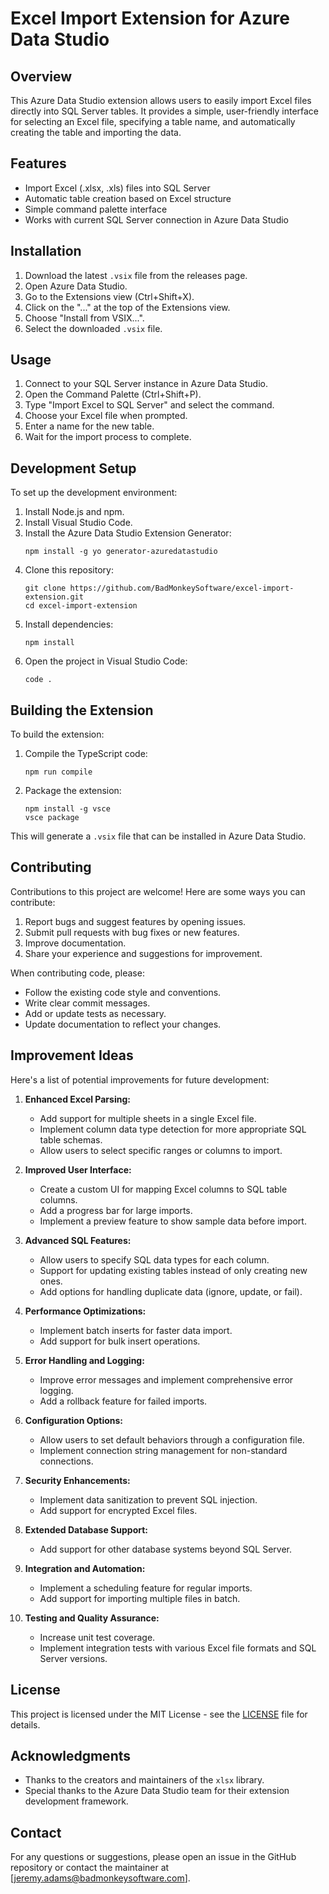 # Excel Import Extension for Azure Data Studio

## Overview

This Azure Data Studio extension allows users to easily import Excel files directly into SQL Server tables. It provides a simple, user-friendly interface for selecting an Excel file, specifying a table name, and automatically creating the table and importing the data.

## Features

- Import Excel (.xlsx, .xls) files into SQL Server
- Automatic table creation based on Excel structure
- Simple command palette interface
- Works with current SQL Server connection in Azure Data Studio

## Installation

1. Download the latest `.vsix` file from the releases page.
2. Open Azure Data Studio.
3. Go to the Extensions view (Ctrl+Shift+X).
4. Click on the "..." at the top of the Extensions view.
5. Choose "Install from VSIX...".
6. Select the downloaded `.vsix` file.

## Usage

1. Connect to your SQL Server instance in Azure Data Studio.
2. Open the Command Palette (Ctrl+Shift+P).
3. Type "Import Excel to SQL Server" and select the command.
4. Choose your Excel file when prompted.
5. Enter a name for the new table.
6. Wait for the import process to complete.

## Development Setup

To set up the development environment:

1. Install Node.js and npm.
2. Install Visual Studio Code.
3. Install the Azure Data Studio Extension Generator:
   ```
   npm install -g yo generator-azuredatastudio
   ```
4. Clone this repository:
   ```
   git clone https://github.com/BadMonkeySoftware/excel-import-extension.git
   cd excel-import-extension
   ```
5. Install dependencies:
   ```
   npm install
   ```
6. Open the project in Visual Studio Code:
   ```
   code .
   ```

## Building the Extension

To build the extension:

1. Compile the TypeScript code:
   ```
   npm run compile
   ```
2. Package the extension:
   ```
   npm install -g vsce
   vsce package
   ```

This will generate a `.vsix` file that can be installed in Azure Data Studio.

## Contributing

Contributions to this project are welcome! Here are some ways you can contribute:

1. Report bugs and suggest features by opening issues.
2. Submit pull requests with bug fixes or new features.
3. Improve documentation.
4. Share your experience and suggestions for improvement.

When contributing code, please:

- Follow the existing code style and conventions.
- Write clear commit messages.
- Add or update tests as necessary.
- Update documentation to reflect your changes.

## Improvement Ideas

Here's a list of potential improvements for future development:

1. **Enhanced Excel Parsing:**
   - Add support for multiple sheets in a single Excel file.
   - Implement column data type detection for more appropriate SQL table schemas.
   - Allow users to select specific ranges or columns to import.

2. **Improved User Interface:**
   - Create a custom UI for mapping Excel columns to SQL table columns.
   - Add a progress bar for large imports.
   - Implement a preview feature to show sample data before import.

3. **Advanced SQL Features:**
   - Allow users to specify SQL data types for each column.
   - Support for updating existing tables instead of only creating new ones.
   - Add options for handling duplicate data (ignore, update, or fail).

4. **Performance Optimizations:**
   - Implement batch inserts for faster data import.
   - Add support for bulk insert operations.

5. **Error Handling and Logging:**
   - Improve error messages and implement comprehensive error logging.
   - Add a rollback feature for failed imports.

6. **Configuration Options:**
   - Allow users to set default behaviors through a configuration file.
   - Implement connection string management for non-standard connections.

7. **Security Enhancements:**
   - Implement data sanitization to prevent SQL injection.
   - Add support for encrypted Excel files.

8. **Extended Database Support:**
   - Add support for other database systems beyond SQL Server.

9. **Integration and Automation:**
   - Implement a scheduling feature for regular imports.
   - Add support for importing multiple files in batch.

10. **Testing and Quality Assurance:**
    - Increase unit test coverage.
    - Implement integration tests with various Excel file formats and SQL Server versions.

## License

This project is licensed under the MIT License - see the [LICENSE](./LICENSE) file for details.

## Acknowledgments

- Thanks to the creators and maintainers of the `xlsx` library.
- Special thanks to the Azure Data Studio team for their extension development framework.

## Contact

For any questions or suggestions, please open an issue in the GitHub repository or contact the maintainer at [jeremy.adams@badmonkeysoftware.com].
